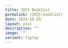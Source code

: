```yaml
---
title: 2025 Booklist
permalink: /2025-booklist/
date: 2024-10-29
layout: post
description: ""
image: ""
variant: tiptap
---
```

